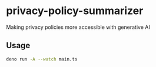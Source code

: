 # privacy-policy-summarizer
Making privacy policies more accessible with generative AI

## Usage

```bash
deno run -A --watch main.ts
```
